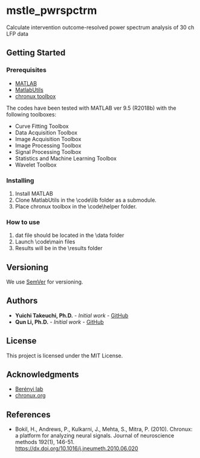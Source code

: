 # mstle_pwrspctrm
 Calculate intervention outcome-resolved power spectrum analysis of 30 ch LFP data

## Getting Started

### Prerequisites
- [MATLAB](https://www.mathworks.com/products/matlab.html)
- [MatlabUtils](https://github.com/yuichi-takeuchi/MatlabUtils)
- [chronux toolbox](http://chronux.org/)

The codes have been tested with MATLAB ver 9.5 (R2018b) with the following toolboxes:
- Curve Fitting Toolbox
- Data Acquisition Toolbox
- Image Acquisition Toolbox
- Image Processing Toolbox
- Signal Processing Toolbox
- Statistics and Machine Learning Toolbox
- Wavelet Toolbox

### Installing
1. Install MATLAB
2. Clone MatlabUtils in the \code\lib folder as a submodule.
3. Place chronux toolbox in the \code\helper folder.

### How to use
1. dat file should be located in the \data folder
2. Launch \code\main files
3. Results will be in the \results folder

## Versioning
We use [SemVer](http://semver.org/) for versioning.

## Authors
- **Yuichi Takeuchi, Ph.D.** - *Initial work* - [GitHub](https://github.com/yuichi-takeuchi)
- **Qun Li, Ph.D.** - *Initial work* - [GitHub](https://github.com/liqun2017)

## License
This project is licensed under the MIT License.

## Acknowledgments
- [Berényi lab](http://www.berenyilab.com/)
- [chronux.org](http://chronux.org/)

## References
- Bokil, H., Andrews, P., Kulkarni, J., Mehta, S., Mitra, P. (2010). Chronux: a platform for analyzing neural signals. Journal of neuroscience methods  192(1), 146-51. https://dx.doi.org/10.1016/j.jneumeth.2010.06.020
